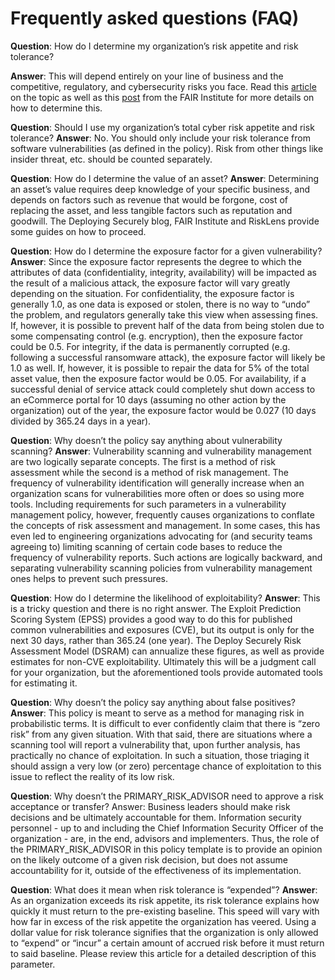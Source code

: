 # Frequently asked questions (FAQ)

**Question**: How do I determine my organization’s risk appetite and risk tolerance?

**Answer**: This will depend entirely on your line of business and the competitive, regulatory, and cybersecurity risks you face. Read this [article](https://haydock.substack.com/p/managing-your-risk-surface) on the topic as well as this [post](https://www.fairinstitute.org/blog/cyber-risk-management-establishing-a-blueprint-with-fair) from the FAIR Institute for more details on how to determine this.


**Question**: Should I use my organization’s total cyber risk appetite and risk tolerance?
**Answer**: No. You should only include your risk tolerance from software vulnerabilities (as defined in the policy). Risk from other things like insider threat, etc. should be counted separately.

**Question**: How do I determine the value of an asset?
**Answer**: Determining an asset’s value requires deep knowledge of your specific business, and depends on factors such as revenue that would be forgone, cost of replacing the asset, and less tangible factors such as reputation and goodwill. The Deploying Securely blog, FAIR Institute and RiskLens provide some guides on how to proceed.

**Question**: How do I determine the exposure factor for a given vulnerability?
**Answer**: Since the exposure factor represents the degree to which the attributes of data (confidentiality, integrity, availability) will be impacted as the result of a malicious attack, the exposure factor will vary greatly depending on the situation. For confidentiality, the exposure factor is generally 1.0, as one data is exposed or stolen, there is no way to “undo” the problem, and regulators generally take this view when assessing fines. If, however, it is possible to prevent half of the data from being stolen due to some compensating control (e.g. encryption), then the exposure factor could be 0.5. For integrity, if the data is permanently corrupted (e.g. following a successful ransomware attack), the exposure factor will likely be 1.0 as well. If, however, it is possible to repair the data for 5% of the total asset value, then the exposure factor would be 0.05. For availability, if a successful denial of service attack could completely shut down access to an eCommerce portal for 10 days (assuming no other action by the organization) out of the year, the exposure factor would be 0.027 (10 days divided by 365.24 days in a year).

**Question**: Why doesn’t the policy say anything about vulnerability scanning?
**Answer**: Vulnerability scanning and vulnerability management are two logically separate concepts. The first is a method of risk assessment while the second is a method of risk management. The frequency of vulnerability identification will generally increase when an organization scans for vulnerabilities more often or does so using more tools. Including requirements for such parameters in a vulnerability management policy, however, frequently causes organizations to conflate the concepts of risk assessment and management. In some cases, this has even led to engineering organizations advocating for (and security teams agreeing to) limiting scanning of certain code bases to reduce the frequency of vulnerability reports. Such actions are logically backward, and separating vulnerability scanning policies from vulnerability management ones helps to prevent such pressures.

**Question**: How do I determine the likelihood of exploitability?
**Answer**: This is a tricky question and there is no right answer. The Exploit Prediction Scoring System (EPSS) provides a good way to do this for published common vulnerabilities and exposures (CVE), but its output is only for the next 30 days, rather than 365.24 (one year). The Deploy Securely Risk Assessment Model (DSRAM) can annualize these figures, as well as provide estimates for non-CVE exploitability. Ultimately this will be a judgment call for your organization, but the aforementioned tools provide automated tools for estimating it.

**Question**: Why doesn’t the policy say anything about false positives?
**Answer**: This policy is meant to serve as a method for managing risk in probabilistic terms. It is difficult to ever confidently claim that there is “zero risk” from any given situation. With that said, there are situations where a scanning tool will report a vulnerability that, upon further analysis, has practically no chance of exploitation. In such a situation, those triaging it should assign a very low (or zero) percentage chance of exploitation to this issue to reflect the reality of its low risk.

**Question**: Why doesn’t the PRIMARY_RISK_ADVISOR need to approve a risk acceptance or transfer?
Answer: Business leaders should make risk decisions and be ultimately accountable for them. Information security personnel - up to and including the Chief Information Security Officer of the organization - are, in the end, advisors and implementers. Thus, the role of the PRIMARY_RISK_ADVISOR in this policy template is to provide an opinion on the likely outcome of a given risk decision, but does not assume accountability for it, outside of the effectiveness of its implementation.

**Question**: What does it mean when risk tolerance is “expended”?
**Answer**: As an organization exceeds its risk appetite, its risk tolerance explains how quickly it must return to the pre-existing baseline. This speed will vary with how far in excess of the risk appetite the organization has veered. Using a dollar value for risk tolerance signifies that the organization is only allowed to “expend” or “incur” a certain amount of accrued risk before it must return to said baseline. Please review this article for a detailed description of this parameter.
